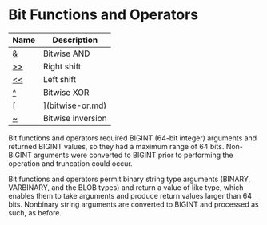 # **Bit Functions and Operators**

| Name | Description|
|---|-----|
| [&](bitwise-and.md) | Bitwise AND |
| [>>](right-shift.md) | Right shift |
| [<<](left-shift.md) |Left shift|
| [^](bitwise-xor.md) |Bitwise XOR|
| [|](bitwise-or.md) |Bitwise OR|
| [~](bitwise-inversion.md) |Bitwise inversion|

Bit functions and operators required BIGINT (64-bit integer) arguments and returned BIGINT values, so they had a maximum range of 64 bits. Non-BIGINT arguments were converted to BIGINT prior to performing the operation and truncation could occur.

Bit functions and operators permit binary string type arguments (BINARY, VARBINARY, and the BLOB types) and return a value of like type, which enables them to take arguments and produce return values larger than 64 bits. Nonbinary string arguments are converted to BIGINT and processed as such, as before.
